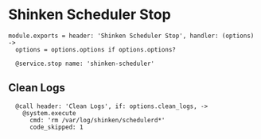 
# Shinken Scheduler Stop

    module.exports = header: 'Shinken Scheduler Stop', handler: (options) ->
      options = options.options if options.options?

      @service.stop name: 'shinken-scheduler'

## Clean Logs

      @call header: 'Clean Logs', if: options.clean_logs, ->
        @system.execute
          cmd: 'rm /var/log/shinken/schedulerd*'
          code_skipped: 1
